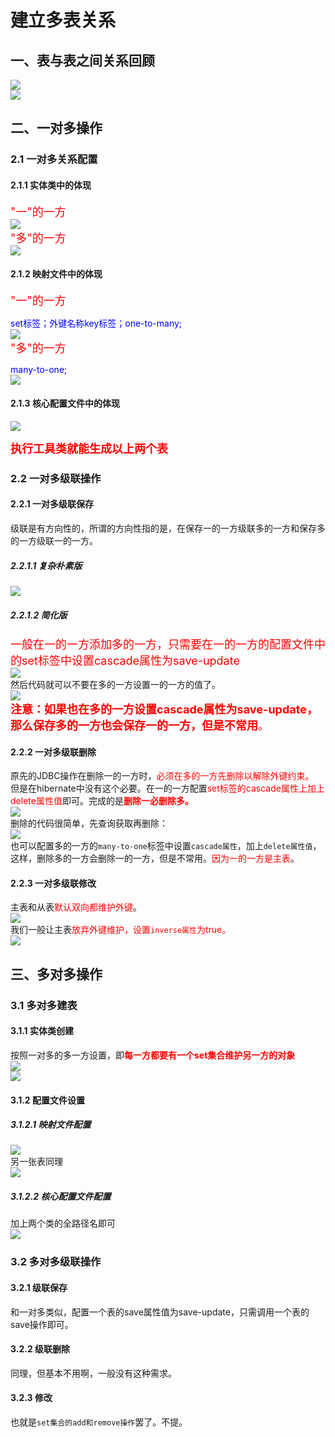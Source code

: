 # 建立多表关系  
## 一、表与表之间关系回顾  
![](3.Hibernate学习日志三.assets/20190513111215333_16059.png )  
![](3.Hibernate学习日志三.assets/20190513111519899_20947.png)  

## 二、一对多操作  
### 2.1 一对多关系配置  
#### 2.1.1 实体类中的体现  
<font color=red size=4>"一"的一方</font>  
![](3.Hibernate学习日志三.assets/20190513112358733_30914.png)  
<font color=red size=4>"多"的一方</font>  
![](3.Hibernate学习日志三.assets/20190513112647032_17571.png )  

#### 2.1.2 映射文件中的体现   
<font color=red size=4>"一"的一方</font>   

<font color=blue>set标签；外键名称key标签；one-to-many;</font>  
![](3.Hibernate学习日志三.assets/20190513113105187_24291.png )  
<font color=red size=4>"多"的一方</font>  

  <font color=blue>many-to-one;</font>  
![](3.Hibernate学习日志三.assets/20190513113325893_5803.png)  

#### 2.1.3 核心配置文件中的体现  
![](3.Hibernate学习日志三.assets/20190513113912901_6952.png )  

<font color=red size=4>**执行工具类就能生成以上两个表**</font>  
### 2.2 一对多级联操作  
#### 2.2.1 一对多级联保存  
级联是有方向性的，所谓的方向性指的是，在保存一的一方级联多的一方和保存多的一方级联一的一方。  
##### 2.2.1.1 复杂朴素版  
![](3.Hibernate学习日志三.assets/20190513115507219_3042.png )  
##### 2.2.1.2 简化版  
<font color=red size=4>一般在一的一方添加多的一方，只需要在一的一方的配置文件中的set标签中设置cascade属性为save-update</font>  
![](3.Hibernate学习日志三.assets/20190513115937792_31248.png )  
然后代码就可以不要在多的一方设置一的一方的值了。  
![](3.Hibernate学习日志三.assets/20190513120224499_32168.png )  
<font color=red size=4>**注意：如果也在多的一方设置cascade属性为save-update，那么保存多的一方也会保存一的一方，但是不常用**。</font>  

#### 2.2.2 一对多级联删除  
原先的JDBC操作在删除一的一方时，<font color=red>必须在多的一方先删除以解除外键约束。</font>  
但是在hibernate中没有这个必要。在一的一方配置<font color=red>set标签的cascade属性上加上delete属性值</font>即可。完成的是<font color=red>**删除一必删除多。**</font>  
![](3.Hibernate学习日志三.assets/20190514112333327_10672.png )  
删除的代码很简单，先查询获取再删除：  
![](3.Hibernate学习日志三.assets/20190514112729789_30138.png )  
也可以配置多的一方的`many-to-one`标签中设置`cascade属性`，加上`delete属性值`，这样，删除多的一方会删除一的一方，但是不常用。<font color=red>因为一的一方是主表</font>。  

#### 2.2.3 一对多级联修改  
主表和从表<font color=red>默认双向都维护外键</font>。  
![](3.Hibernate学习日志三.assets/20190514113841524_12700.png )  
我们一般让主表<font color=red>放弃外键维护，设置`inverse属性`为true。</font>  
![](3.Hibernate学习日志三.assets/20190514114209920_22431.png )  

## 三、多对多操作  
### 3.1 多对多建表  
#### 3.1.1 实体类创建  
按照一对多的多一方设置，即<font color=red>**每一方都要有一个set集合维护另一方的对象**</font>  
![](3.Hibernate学习日志三.assets/20190514114836564_17218.png)   
![](3.Hibernate学习日志三.assets/20190514114809614_9475.png )

#### 3.1.2 配置文件设置  
##### 3.1.2.1 映射文件配置
![](3.Hibernate学习日志三.assets/20190514115631367_27751.png )  
另一张表同理  
![](3.Hibernate学习日志三.assets/20190514115700008_11695.png )  

##### 3.1.2.2 核心配置文件配置  
加上两个类的全路径名即可  
![](3.Hibernate学习日志三.assets/20190514115753554_29082.png)  

### 3.2 多对多级联操作  
#### 3.2.1 级联保存  
和一对多类似，配置一个表的save属性值为save-update，只需调用一个表的save操作即可。  
#### 3.2.2 级联删除  
同理，但基本不用啊，一般没有这种需求。  
#### 3.2.3 修改  
也就是`set集合的add和remove操作`罢了。不提。
